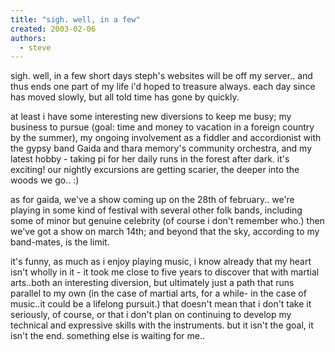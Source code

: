 ```yaml
---
title: "sigh. well, in a few"
created: 2003-02-06
authors: 
  - steve
---
```


sigh. well, in a few short days steph's websites will be off my server.. and thus ends one part of my life i'd hoped to treasure always. each day since has moved slowly, but all told time has gone by quickly.  
  
  
at least i have some interesting new diversions to keep me busy; my business to pursue (goal: time and money to vacation in a foreign country by the summer), my ongoing involvement as a fiddler and accordionist with the gypsy band Gaida and thara memory's community orchestra, and my latest hobby - taking pi for her daily runs in the forest after dark. it's exciting! our nightly excursions are getting scarier, the deeper into the woods we go.. :)  
  
as for gaida, we've a show coming up on the 28th of february.. we're playing in some kind of festival with several other folk bands, including some of minor but genuine celebrity (of course i don't remember who.) then we've got a show on march 14th; and beyond that the sky, according to my band-mates, is the limit.  
  
  
it's funny, as much as i enjoy playing music, i know already that my heart isn't wholly in it - it took me close to five years to discover that with martial arts..both an interesting diversion, but ultimately just a path that runs parallel to my own (in the case of martial arts, for a while- in the case of music..it could be a lifelong pursuit.) that doesn't mean that i don't take it seriously, of course, or that i don't plan on continuing to develop my technical and expressive skills with the instruments. but it isn't the goal, it isn't the end. something else is waiting for me..
